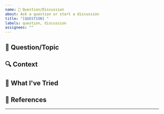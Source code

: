 ```yaml
---
name: 💬 Question/Discussion
about: Ask a question or start a discussion
title: "[QUESTION] "
labels: question, discussion
assignees: ""
---
```


## 💬 Question/Topic

<!-- What would you like to discuss or ask about? -->

## 🔍 Context

<!-- Provide any relevant context or background information -->

## 🔄 What I've Tried

<!-- If applicable, describe what you've tried so far -->

## 📖 References

<!-- Include links to documentation, research, or other resources you've consulted -->

---

<!--
⚡️ ProTip:
- Search existing issues first to see if your question has already been asked
- Include code examples if relevant to your question
- If your question is about a specific part of the codebase, please reference it
-->
